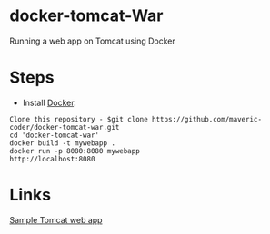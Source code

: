 # docker-tomcat-War
Running a web app on Tomcat using Docker

# Steps

* Install [Docker](https://docs.docker.com/install/).
```
Clone this repository - $git clone https://github.com/maveric-coder/docker-tomcat-war.git
cd 'docker-tomcat-war'
docker build -t mywebapp .
docker run -p 8080:8080 mywebapp
http://localhost:8080
```
# Links
[Sample Tomcat web app](https://tomcat.apache.org/tomcat-8.0-doc/appdev/sample/)
